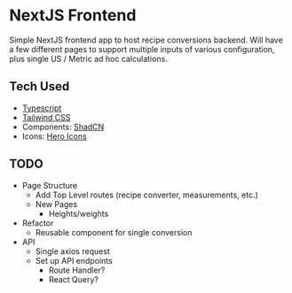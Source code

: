 # NextJS Frontend

Simple NextJS frontend app to host recipe conversions backend. Will have a few different pages to support multiple inputs of various configuration, plus single US / Metric ad hoc calculations.

## Tech Used

- [Typescript](https://www.typescriptlang.org/docs/)
- [Tailwind CSS](https://tailwindcss.com/docs/guides/nextjs)
- Components: [ShadCN](https://ui.shadcn.com/docs)
- Icons: [Hero Icons](https://heroicons.com/)

## TODO
- Page Structure
  - Add Top Level routes (recipe converter, measurements, etc.)
  - New Pages
    - Heights/weights
- Refactor
  - Reusable component for single conversion
- API
  - Single axios request
  - Set up API endpoints
    - Route Handler?
    - React Query?